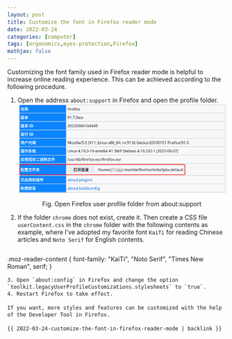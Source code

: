 ```yaml
---
layout: post
title: Customize the font in Firefox reader mode
date: 2022-03-24
categories: [computer]
tags: [ergonomics,eyes-protection,Firefox]
mathjax: false
---
```


Customizing the font family used in Firefox reader mode is helpful to increase online reading experience. This can be achieved according to the following procedure.

1. Open the address `about:support` in Firefox and open the profile folder.
   ![Open Firefox user profile folder from about:support](/figures/Screenshot_20220324_083107-firefox-about-support.png)
   <p align="center">Fig. Open Firefox user profile folder from about:support</p>
   
2. If the folder `chrome` does not exist, create it. Then create a CSS file `userContent.css` in the `chrome` folder with the following contents as example, where I’ve adopted my favorite font `KaiTi` for reading Chinese articles and `Noto Serif` for English contents.
   ```css
.moz-reader-content { 
  font-family: "KaiTi", "Noto Serif", "Times New Roman", serif;
} 
   ```
3. Open `about:config` in Firefox and change the option `toolkit.legacyUserProfileCustomizations.stylesheets` to `true`.
4. Restart Firefox to take effect.

If you want, more styles and features can be customized with the help of the Developer Tool in Firefox.

{{ 2022-03-24-customize-the-font-in-firefox-reader-mode | backlink }}
